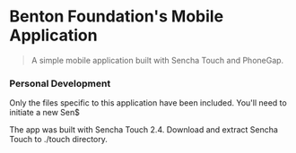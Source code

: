 # Benton Foundation's Mobile Application

> A simple mobile application built with Sencha Touch and PhoneGap.

### Personal Development

Only the files specific to this application have been included. You'll need to initiate a new Sen$

The app was built with Sencha Touch 2.4. Download and extract Sencha Touch to ./touch directory.
